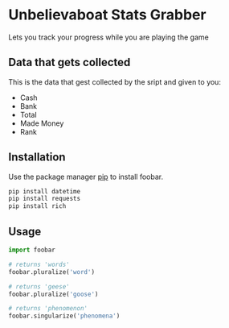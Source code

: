 # Unbelievaboat Stats Grabber

Lets you track your progress while you are playing the game


## Data that gets collected

This is the data that gest collected by the sript and given to you:

- Cash
- Bank
- Total
- Made Money
- Rank

## Installation

Use the package manager [pip](https://pip.pypa.io/en/stable/) to install foobar.

```python
pip install datetime
pip install requests
pip install rich
```

## Usage

```python
import foobar

# returns 'words'
foobar.pluralize('word')

# returns 'geese'
foobar.pluralize('goose')

# returns 'phenomenon'
foobar.singularize('phenomena')
```
